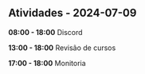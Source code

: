## Atividades - 2024-07-09

**08:00 - 18:00**
Discord

**13:00 - 18:00**
Revisão de cursos

**17:00 - 18:00**
Monitoria